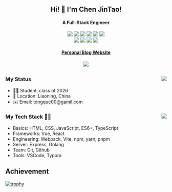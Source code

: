 ## <div align="center">Hi! 👋 I'm Chen JinTao!</div>

#### <div align="center">A Full-Stack Engineer</div>

<div align="center">
  <img src="https://img.shields.io/badge/-JavaScript-f6da1c?style=flat&logo=javascript&logoColor=white">
  <img src="https://img.shields.io/badge/-React-00b4ce?style=flat&logo=react&logoColor=white">
  <img src="https://img.shields.io/badge/-TypeScript-2b6dbf?style=flat&logo=typescript&logoColor=white">
  <img src="https://img.shields.io/badge/-Vue-46b882?style=flat&logo=vue.js&logoColor=white">
  <img src="https://img.shields.io/badge/-Node.js-3C873A?style=flat&logo=Node.js&logoColor=white">
  <img src="https://img.shields.io/badge/-Golang-00ADD8?style=flat&logo=go&logoColor=white">
</div>
<div align="center">
  <img src="https://img.shields.io/badge/-Git-ee462c?style=flat&logo=git&logoColor=white">
  <img src="https://img.shields.io/badge/-Github-black?style=flat&logo=github">
  <img src="https://img.shields.io/badge/-Webpack-%232C3A42?style=flat-square&logo=webpack">
  <img src="https://img.shields.io/badge/-ESLint-%234B32C3?style=flat-square&logo=eslint">
</div>

#### <div align="center"><a href="https://juejin.cn/user/178569313532535/posts" target="_blank">Personal Blog Website</a></div>
#### <div align="center">![](https://komarev.com/ghpvc/?username=tongque0&label=views-count)</div>

##
<img align="right" src="https://github-readme-stats.vercel.app/api?username=tongque0&show_icons=true&icon_color=2E67D3&count_private=true" />

### My Status
- 🧑‍🎓 Student, class of 2026
- 💼 Location: Liaoning, China
- ✉️ Email: tongque00@gamil.com

###
<img align="right" src="https://streak-stats.demolab.com/?user=tongque0" />

### My Tech Stack 👨‍💻
- Basics: HTML, CSS, JavaScript, ES6+, TypeScript
- Frameworks: Vue, React
- Engineering: Webpack, Vite, npm, yarn, pnpm
- Server: Express, Golang
- Team: Git, Github
- Tools: VSCode, Typora

###
<!-- <img align="center" src="https://activity-graph.herokuapp.com/graph?username=tongque0&theme=react" /> -->

## Achievement

[![trophy](https://github-profile-trophy.vercel.app/?username=tongque0)](https://github.com/ryo-ma/github-profile-trophy)

<!--
**tongque0/tongque0** is a ✨ _special_ ✨ repository because its `README.md` (this file) appears on your GitHub profile.

Here are some ideas to get you started:

- 🔭 I’m currently working on ...
- 🌱 I’m currently learning ...
- 👯 I’m looking to collaborate on ...
- 🤔 I’m looking for help with ...
- 💬 Ask me about ...
- 📫 How to reach me: ...
- 😄 Pronouns: ...
- ⚡ Fun fact: ...
-->
